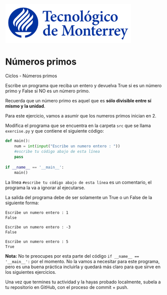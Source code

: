 ![Tec de Monterrey](../../images/logotecmty.png)
# Números primos
Ciclos - Números primos

Escribe un programa que reciba un entero y devuelva True si es un número primo y False si NO es un número primo.

Recuerda que un número primo es aquel que es **sólo divisible entre sí mismo y la unidad**.

Para este ejercicio, vamos a asumir que los numeros primos inician en 2.

Modifica el programa que se encuentra en la carpeta `src` que se llama
`exercise.py` y que contiene el siguiente código:

```python
def main():
    num = int(input("Escribe un numero entero : "))
    #escribe tu código abajo de esta línea
    pass

if __name__ == '__main__':
    main()
```

La línea `#escribe tu código abajo de esta línea` es un comentario,
el programa la va a ignorar al ejecutarse.

La salida del programa debe de ser solamente un True o un False de la siguiente forma:

```
Escribe un numero entero : 1
False
```

```
Escribe un numero entero : -3
False
```

```
Escribe un numero entero : 5
True
```

**Nota:** No te preocupes por esta parte del código
`if __name__ == '__main__':` por el momento.
No la vamos a necesitar para este programa, pero es una buena práctica
incluirla y quedará más claro para que sirve en los siguientes ejercicios.

Una vez que termines tu actividad y la hayas probado localmente,
subela a tu repositorio en GitHub, con el proceso de commit + push.
